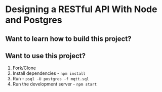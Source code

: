 # Designing a RESTful API With Node and Postgres

## Want to learn how to build this project?


## Want to use this project?

1. Fork/Clone
1. Install dependencies - `npm install`
1. Run - `psql -U postgres -f mqtt.sql`
1. Run the development server - `npm start`
